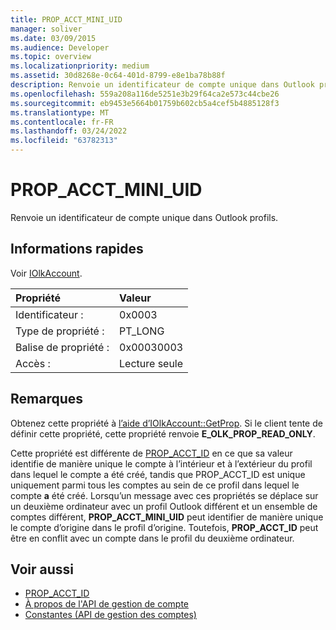 ```yaml
---
title: PROP_ACCT_MINI_UID
manager: soliver
ms.date: 03/09/2015
ms.audience: Developer
ms.topic: overview
ms.localizationpriority: medium
ms.assetid: 30d8268e-0c64-401d-8799-e8e1ba78b88f
description: Renvoie un identificateur de compte unique dans Outlook profils.
ms.openlocfilehash: 559a208a116de5251e3b29f64ca2e573c44cbe26
ms.sourcegitcommit: eb9453e5664b01759b602cb5a4cef5b4885128f3
ms.translationtype: MT
ms.contentlocale: fr-FR
ms.lasthandoff: 03/24/2022
ms.locfileid: "63782313"
---
```

# <a name="prop_acct_mini_uid"></a>PROP_ACCT_MINI_UID

Renvoie un identificateur de compte unique dans Outlook profils.
  
## <a name="quick-info"></a>Informations rapides

Voir [IOlkAccount](iolkaccount.md).
  
|Propriété|Valeur|
|:-----|:-----|
|Identificateur :  <br/> |0x0003  <br/> |
|Type de propriété :  <br/> |PT_LONG  <br/> |
|Balise de propriété :  <br/> |0x00030003  <br/> |
|Accès :  <br/> |Lecture seule  <br/> |
   
## <a name="remarks"></a>Remarques

Obtenez cette propriété à [l’aide d’IOlkAccount::GetProp](iolkaccount-getprop.md). Si le client tente de définir cette propriété, cette propriété renvoie **E_OLK_PROP_READ_ONLY**. 
  
Cette propriété est différente de [PROP_ACCT_ID](prop_acct_id.md) en ce que sa valeur identifie de manière unique le compte à l’intérieur et à l’extérieur du profil dans lequel le compte a été créé, tandis que PROP_ACCT_ID est unique uniquement parmi tous les comptes au sein de ce profil dans lequel le compte **a** été créé. Lorsqu’un message avec ces propriétés se déplace sur un deuxième ordinateur avec un profil Outlook différent et un ensemble de comptes différent, **PROP_ACCT_MINI_UID** peut identifier de manière unique le compte d’origine dans le profil d’origine. Toutefois, **PROP_ACCT_ID** peut être en conflit avec un compte dans le profil du deuxième ordinateur. 
  
## <a name="see-also"></a>Voir aussi

- [PROP_ACCT_ID](prop_acct_id.md)  
- [À propos de l'API de gestion de compte](about-the-account-management-api.md) 
- [Constantes (API de gestion des comptes)](constants-account-management-api.md)

